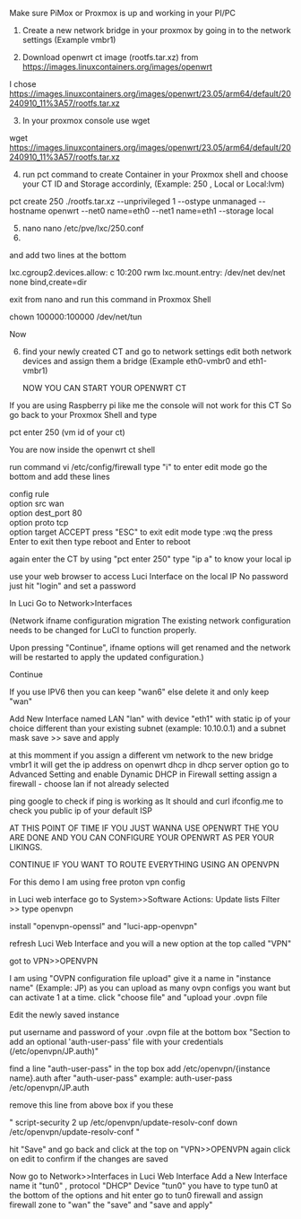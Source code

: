Make sure PiMox or Proxmox is up and working in your PI/PC
1. Create a new network bridge in your proxmox by going in to the network settings (Example vmbr1)
   
2. Download openwrt ct image (rootfs.tar.xz) from https://images.linuxcontainers.org/images/openwrt

I chose https://images.linuxcontainers.org/images/openwrt/23.05/arm64/default/20240910_11%3A57/rootfs.tar.xz

3. In your proxmox console use wget 

wget https://images.linuxcontainers.org/images/openwrt/23.05/arm64/default/20240910_11%3A57/rootfs.tar.xz

4. run pct command to create Container in your Proxmox shell and choose your CT ID and Storage accordinly, (Example: 250 , Local or Local:lvm)

pct create 250 ./rootfs.tar.xz --unprivileged 1 --ostype unmanaged --hostname openwrt --net0 name=eth0 --net1 name=eth1 --storage local

5. nano nano /etc/pve/lxc/250.conf
6. 
and add two lines at the bottom

lxc.cgroup2.devices.allow: c 10:200 rwm
lxc.mount.entry: /dev/net dev/net none bind,create=dir

exit from nano and run this command in Proxmox Shell

chown 100000:100000 /dev/net/tun

Now

6. find your newly created CT and go to network settings
   edit both network devices and assign them a bridge (Example eth0-vmbr0 and eth1-vmbr1)

    NOW YOU CAN START YOUR OPENWRT CT

If you are using Raspberry pi like me the console will not work for this CT
So go back to your Proxmox Shell and type

pct enter 250 (vm id of your ct)

You are now inside the openwrt ct shell

run command
vi /etc/config/firewall
type "i" to enter edit mode
go the bottom and add these lines

config rule                                            
        option src              wan                    
        option dest_port        80                     
        option proto    tcp                                                              
        option target   ACCEPT 
 press "ESC" to exit edit mode
 type :wq the press Enter to exit
 then type reboot and Enter to reboot

again enter the CT by using "pct enter 250"
type "ip a" to know your local ip

use your web browser to access Luci Interface on the local IP
No password just hit "login" and set a password

In Luci Go to Network>Interfaces
 
(Network ifname configuration migration
The existing network configuration needs to be changed for LuCI to function properly.

Upon pressing "Continue", ifname options will get renamed and the network will be restarted to apply the updated configuration.)

Continue

If you use IPV6 then you can keep "wan6" else delete it and only keep "wan"

Add New Interface named LAN "lan" with device "eth1" with static ip of your choice different than your existing subnet (example: 10.10.0.1)
and a subnet mask
save >> save and apply

at this momment if you assign a different vm network to the new bridge vmbr1 it will get the ip address on openwrt dhcp
in dhcp server option go to Advanced Setting and enable Dynamic DHCP
in Firewall setting assign a firewall - choose lan if not already selected

ping google to check if ping is working as It should
and
curl ifconfig.me to check you public ip of your default ISP

AT THIS POINT OF TIME IF YOU JUST WANNA USE OPENWRT THE YOU ARE DONE AND YOU CAN CONFIGURE YOUR OPENWRT AS PER YOUR LIKINGS.

CONTINUE IF YOU WANT TO ROUTE EVERYTHING USING AN OPENVPN

For this demo I am using free proton vpn config

in Luci web interface go to System>>Software
Actions: Update lists
Filter >> type openvpn

install "openvpn-openssl" and "luci-app-openvpn"

refresh Luci Web Interface and you will a new option at the top called "VPN"

got to VPN>>OPENVPN

I am using "OVPN configuration file upload"
give it a name in "instance name" (Example: JP) as you can upload as many ovpn configs you want but can activate 1 at a time.
click "choose file" and "upload your .ovpn file

Edit the newly saved instance 

put username and password of your .ovpn file at the bottom box
"Section to add an optional 'auth-user-pass' file with your credentials (/etc/openvpn/JP.auth)"

find a line "auth-user-pass" in the top box 
add /etc/openvpn/{instance name}.auth after "auth-user-pass"
example: auth-user-pass /etc/openvpn/JP.auth

remove this line from above box if you these 

" script-security 2
  up /etc/openvpn/update-resolv-conf
  down /etc/openvpn/update-resolv-conf "

 hit "Save" and go back and click at the top on "VPN>>OPENVPN
 again click on edit to confirm if the changes are saved

 Now go to Network>>Interfaces in Luci Web Interface
 Add a New Interface name it "tun0" , protocol "DHCP" Device "tun0" you have to type tun0 at the bottom of the options and hit enter
 go to tun0 firewall and assign firewall zone to "wan" the "save" and "save and apply"

 
